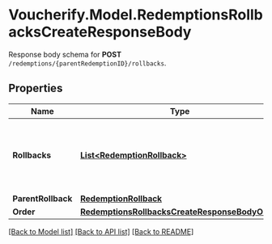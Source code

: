 # Voucherify.Model.RedemptionsRollbacksCreateResponseBody
Response body schema for **POST** `/redemptions/{parentRedemptionID}/rollbacks`.

## Properties

Name | Type | Description | Notes
------------ | ------------- | ------------- | -------------
**Rollbacks** | [**List&lt;RedemptionRollback&gt;**](RedemptionRollback.md) | Contains the rollback redemption objects of the particular incentives. | [optional] 
**ParentRollback** | [**RedemptionRollback**](RedemptionRollback.md) |  | [optional] 
**Order** | [**RedemptionsRollbacksCreateResponseBodyOrder**](RedemptionsRollbacksCreateResponseBodyOrder.md) |  | [optional] 

[[Back to Model list]](../../README.md#documentation-for-models) [[Back to API list]](../../README.md#documentation-for-api-endpoints) [[Back to README]](../../README.md)

